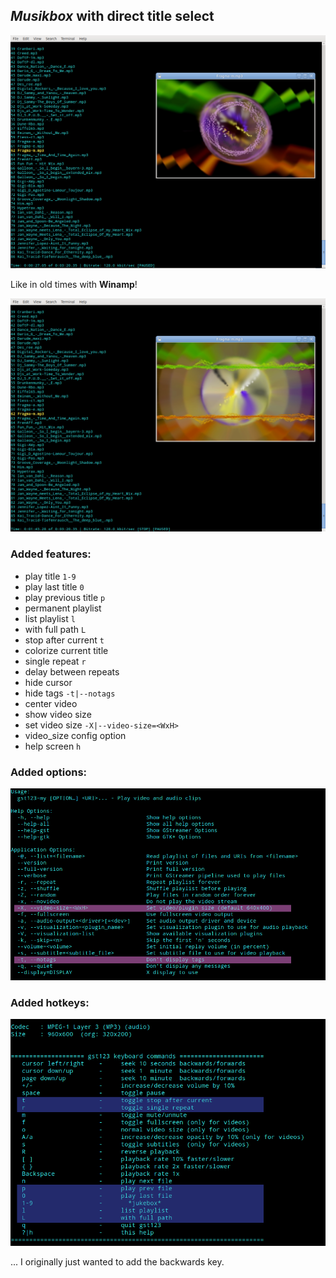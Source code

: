 ## *Musikbox* with direct title select

![Options](pics/jukebox1.png)  

Like in old times with **Winamp**!

![Options](pics/jukebox2.png)  

### Added features:

- play title `1-9`
- play last title `0`
- play previous title `p`
- permanent playlist
- list playlist `l`
- with full path `L`
- stop after current `t`
- colorize current title
- single repeat `r`
- delay between repeats
- hide cursor
- hide tags `-t|--notags`
- center video
- show video size
- set video size `-X|--video-size=<WxH>`
- video_size config option
- help screen `h`

### Added options:

![Options](pics/options.png)  

### Added hotkeys:

![Options](pics/hotkeys.png)  

... I originally just wanted to add the backwards key.

